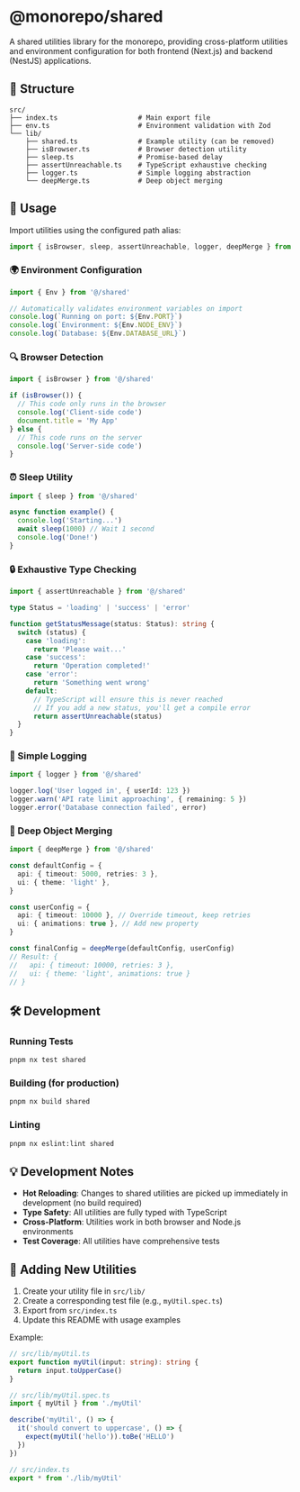 # @monorepo/shared

A shared utilities library for the monorepo, providing cross-platform utilities and environment configuration for both frontend (Next.js) and backend (NestJS) applications.

## 📁 Structure

```
src/
├── index.ts                    # Main export file
├── env.ts                      # Environment validation with Zod
└── lib/
    ├── shared.ts               # Example utility (can be removed)
    ├── isBrowser.ts            # Browser detection utility
    ├── sleep.ts                # Promise-based delay
    ├── assertUnreachable.ts    # TypeScript exhaustive checking
    ├── logger.ts               # Simple logging abstraction
    └── deepMerge.ts            # Deep object merging
```

## 🚀 Usage

Import utilities using the configured path alias:

```ts
import { isBrowser, sleep, assertUnreachable, logger, deepMerge } from '@/shared'
```

### 🌍 Environment Configuration

```ts
import { Env } from '@/shared'

// Automatically validates environment variables on import
console.log(`Running on port: ${Env.PORT}`)
console.log(`Environment: ${Env.NODE_ENV}`)
console.log(`Database: ${Env.DATABASE_URL}`)
```

### 🔍 Browser Detection

```ts
import { isBrowser } from '@/shared'

if (isBrowser()) {
  // This code only runs in the browser
  console.log('Client-side code')
  document.title = 'My App'
} else {
  // This code runs on the server
  console.log('Server-side code')
}
```

### ⏰ Sleep Utility

```ts
import { sleep } from '@/shared'

async function example() {
  console.log('Starting...')
  await sleep(1000) // Wait 1 second
  console.log('Done!')
}
```

### 🔒 Exhaustive Type Checking

```ts
import { assertUnreachable } from '@/shared'

type Status = 'loading' | 'success' | 'error'

function getStatusMessage(status: Status): string {
  switch (status) {
    case 'loading':
      return 'Please wait...'
    case 'success':
      return 'Operation completed!'
    case 'error':
      return 'Something went wrong'
    default:
      // TypeScript will ensure this is never reached
      // If you add a new status, you'll get a compile error
      return assertUnreachable(status)
  }
}
```

### 📝 Simple Logging

```ts
import { logger } from '@/shared'

logger.log('User logged in', { userId: 123 })
logger.warn('API rate limit approaching', { remaining: 5 })
logger.error('Database connection failed', error)
```

### 🔀 Deep Object Merging

```ts
import { deepMerge } from '@/shared'

const defaultConfig = {
  api: { timeout: 5000, retries: 3 },
  ui: { theme: 'light' },
}

const userConfig = {
  api: { timeout: 10000 }, // Override timeout, keep retries
  ui: { animations: true }, // Add new property
}

const finalConfig = deepMerge(defaultConfig, userConfig)
// Result: {
//   api: { timeout: 10000, retries: 3 },
//   ui: { theme: 'light', animations: true }
// }
```

## 🛠️ Development

### Running Tests

```bash
pnpm nx test shared
```

### Building (for production)

```bash
pnpm nx build shared
```

### Linting

```bash
pnpm nx eslint:lint shared
```

## 💡 Development Notes

- **Hot Reloading**: Changes to shared utilities are picked up immediately in development (no build required)
- **Type Safety**: All utilities are fully typed with TypeScript
- **Cross-Platform**: Utilities work in both browser and Node.js environments
- **Test Coverage**: All utilities have comprehensive tests

## 🔧 Adding New Utilities

1. Create your utility file in `src/lib/`
2. Create a corresponding test file (e.g., `myUtil.spec.ts`)
3. Export from `src/index.ts`
4. Update this README with usage examples

Example:

```ts
// src/lib/myUtil.ts
export function myUtil(input: string): string {
  return input.toUpperCase()
}

// src/lib/myUtil.spec.ts
import { myUtil } from './myUtil'

describe('myUtil', () => {
  it('should convert to uppercase', () => {
    expect(myUtil('hello')).toBe('HELLO')
  })
})

// src/index.ts
export * from './lib/myUtil'
```
